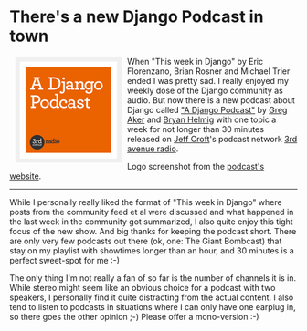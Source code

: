 # There's a new Django Podcast in town

<img src="logo.png" alt="" style="margin:0 10px 10px 10px; float:left" />When "This week in Django" by Eric Florenzano, Brian Rosner and Michael Trier ended I was pretty  sad. I really enjoyed my weekly dose of the Django community as audio. But now there is a new podcast about Django called ["A Django Podcast"](http://3rdaverad.io/shows/django-podcast/) by [Greg Aker](http://www.gregaker.net/) and [Bryan Helmig](http://bryanhelmig.com/) with one topic a week for not longer than 30 minutes released on [Jeff Croft](http://jeffcroft.com/)'s podcast network [3rd avenue radio](http://3rdaverad.io/). 

Logo screenshot from the [podcast's website](http://3rdaverad.io/shows/django-podcast/).

----------------

While I personally really liked the format of "This week in Django" where posts from the community feed et al were discussed and what happened in the last week in the community got summarized, I also quite enjoy this tight focus of the new show. And big thanks for keeping the podcast short. There are only very few podcasts out there (ok, one: The Giant Bombcast) that stay on my playlist with showtimes longer than an hour, and 30 minutes is a perfect sweet-spot for me :-)

The only thing I'm not really a fan of so far is the number of channels it is in. While stereo might seem like an obvious choice for a podcast with two speakers, I personally find it quite distracting from the actual content. I also tend to listen to podcasts in situations where I can only have one earplug in, so there goes the other opinion ;-) Please offer a mono-version :-)